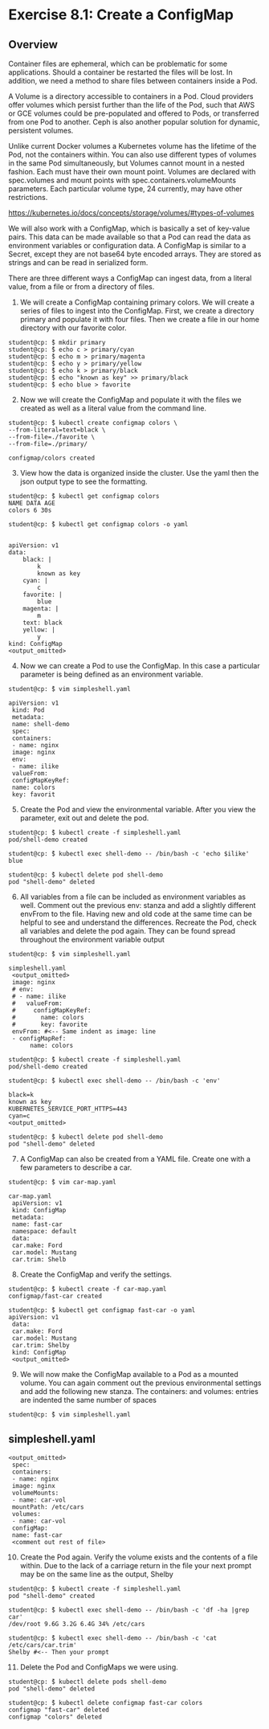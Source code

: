 # Exercise 8.1: Create a ConfigMap

## Overview

Container files are ephemeral, which can be problematic for some applications. Should a container be restarted the files will be lost. In addition, we need a method to share files between containers inside a Pod.

A Volume is a directory accessible to containers in a Pod. Cloud providers offer volumes which persist further than the life of the Pod, such that AWS or GCE volumes could be pre-populated and offered to Pods, or transferred from one
Pod to another. Ceph is also another popular solution for dynamic, persistent volumes. 

Unlike current Docker volumes a Kubernetes volume has the lifetime of the Pod, not the containers within. You can also use different types of volumes in the same Pod simultaneously, but Volumes cannot mount in a nested fashion. Each must have their own mount point. Volumes are declared with spec.volumes and mount points with spec.containers.volumeMounts parameters. Each particular volume type, 24 currently, may have other restrictions.

https://kubernetes.io/docs/concepts/storage/volumes/#types-of-volumes

We will also work with a ConfigMap, which is basically a set of key-value pairs. This data can be made available so that a Pod can read the data as environment variables or configuration data. A ConfigMap is similar to a Secret, except
they are not base64 byte encoded arrays. They are stored as strings and can be read in serialized form.

There are three different ways a ConfigMap can ingest data, from a literal value, from a file or from a directory of files.

1. We will create a ConfigMap containing primary colors. We will create a series of files to ingest into the ConfigMap.
First, we create a directory primary and populate it with four files. Then we create a file in our home directory with our
favorite color.

```
student@cp: ̃$ mkdir primary
student@cp: ̃$ echo c > primary/cyan
student@cp: ̃$ echo m > primary/magenta
student@cp: ̃$ echo y > primary/yellow
student@cp: ̃$ echo k > primary/black
student@cp: ̃$ echo "known as key" >> primary/black
student@cp: ̃$ echo blue > favorite
```

2. Now we will create the ConfigMap and populate it with the files we created as well as a literal value from the command
line.

```
student@cp: ̃$ kubectl create configmap colors \
--from-literal=text=black \
--from-file=./favorite \
--from-file=./primary/

configmap/colors created
```

3. View how the data is organized inside the cluster. Use the yaml then the json output type to see the formatting.

```
student@cp: ̃$ kubectl get configmap colors
NAME DATA AGE
colors 6 30s
```

```
student@cp: ̃$ kubectl get configmap colors -o yaml


apiVersion: v1
data:
    black: |
        k
        known as key
    cyan: |
        c
    favorite: |
        blue
    magenta: |
        m
    text: black
    yellow: |
        y
kind: ConfigMap
<output_omitted>
```

4. Now we can create a Pod to use the ConfigMap. In this case a particular parameter is being defined as an environment variable.

`student@cp: ̃$ vim simpleshell.yaml`

```
apiVersion: v1
 kind: Pod
 metadata:
 name: shell-demo
 spec:
 containers:
 - name: nginx
 image: nginx
 env:
 - name: ilike
 valueFrom:
 configMapKeyRef:
 name: colors
 key: favorit
 ```

 5. Create the Pod and view the environmental variable. After you view the parameter, exit out and delete the pod.

```
student@cp: ̃$ kubectl create -f simpleshell.yaml
pod/shell-demo created
```

```
student@cp: ̃$ kubectl exec shell-demo -- /bin/bash -c 'echo $ilike'
blue
```

```
student@cp: ̃$ kubectl delete pod shell-demo
pod "shell-demo" deleted
```
6. All variables from a file can be included as environment variables as well. Comment out the previous env: stanza and add a slightly different envFrom to the file. Having new and old code at the same time can be helpful to see and understand the differences. Recreate the Pod, check all variables and delete the pod again. They can be found spread throughout the environment variable output


`student@cp: ̃$ vim simpleshell.yaml`

```
simpleshell.yaml
 <output_omitted>
 image: nginx
 # env:
 # - name: ilike
 #   valueFrom:
 #     configMapKeyRef:
 #       name: colors
 #       key: favorite
 envFrom: #<-- Same indent as image: line
 - configMapRef:
      name: colors
```

```
student@cp: ̃$ kubectl create -f simpleshell.yaml
pod/shell-demo created
```


```
student@cp: ̃$ kubectl exec shell-demo -- /bin/bash -c 'env'

black=k
known as key
KUBERNETES_SERVICE_PORT_HTTPS=443
cyan=c
<output_omitted>
```

```
student@cp: ̃$ kubectl delete pod shell-demo
pod "shell-demo" deleted
```

7. A ConfigMap can also be created from a YAML file. Create one with a few parameters to describe a car.

`student@cp: ̃$ vim car-map.yaml`

```
car-map.yaml
 apiVersion: v1
 kind: ConfigMap
 metadata:
 name: fast-car
 namespace: default
 data:
 car.make: Ford
 car.model: Mustang
 car.trim: Shelb
```

8. Create the ConfigMap and verify the settings.

```
student@cp: ̃$ kubectl create -f car-map.yaml
configmap/fast-car created
```

```
student@cp: ̃$ kubectl get configmap fast-car -o yaml
apiVersion: v1
 data:
 car.make: Ford
 car.model: Mustang
 car.trim: Shelby
 kind: ConfigMap
 <output_omitted>
```

9. We will now make the ConfigMap available to a Pod as a mounted volume. You can again comment out the previous environmental settings and add the following new stanza. The containers: and volumes: entries are indented the same number of spaces

`student@cp: ̃$ vim simpleshell.yaml`

## simpleshell.yaml

```
<output_omitted>
 spec:
 containers:
 - name: nginx
 image: nginx
 volumeMounts:
 - name: car-vol
 mountPath: /etc/cars
 volumes:
 - name: car-vol
 configMap:
 name: fast-car
 <comment out rest of file>
```

10. Create the Pod again. Verify the volume exists and the contents of a file within. Due to the lack of a carriage return in the file your next prompt may be on the same line as the output, Shelby

```
student@cp: ̃$ kubectl create -f simpleshell.yaml
pod "shell-demo" created
```

```
student@cp: ̃$ kubectl exec shell-demo -- /bin/bash -c 'df -ha |grep car'
/dev/root 9.6G 3.2G 6.4G 34% /etc/cars
```

```
student@cp: ̃$ kubectl exec shell-demo -- /bin/bash -c 'cat /etc/cars/car.trim'
Shelby #<-- Then your prompt
```

11. Delete the Pod and ConfigMaps we were using.

```
student@cp: ̃$ kubectl delete pods shell-demo
pod "shell-demo" deleted
```

```
student@cp: ̃$ kubectl delete configmap fast-car colors
configmap "fast-car" deleted
configmap "colors" deleted
```
